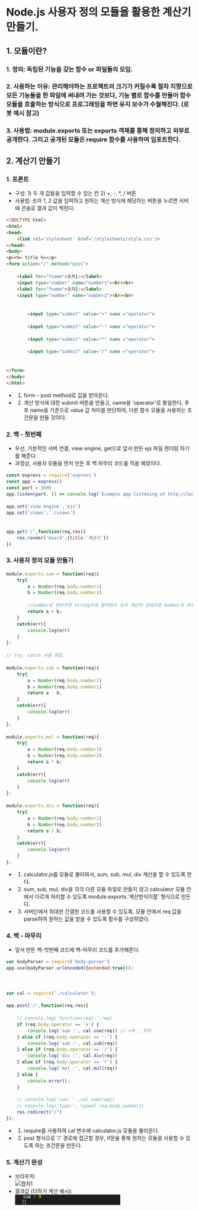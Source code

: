 # Node.js 사용자 정의 모듈을 활용한 계산기 만들기. 
## 1. 모듈이란? 
### 1.  정의: 독립된 기능을 갖는 함수 or 파일들의 모임.
### 2. 사용하는 이유: 관리해야하는 프로젝트의 크기가 커질수록 절차 지향으로 모든 기능들을 한 파일에 써내려 가는 것보다, 기능 별로 함수를 만들어 함수 모듈을 호출하는 방식으로 프로그래밍을 하면 유지 보수가 수월해진다. (로봇 예시 참고)
### 3. 사용법: module.exports 또는 exports 객체를 통해 정의하고 외부로 공개한다. 그리고 공개된 모듈은 require 함수를 사용하여 임포트한다.


## 2. 계산기 만들기
### 1. 프론트 
* 구성: 1) 두 개 값들을 입력할 수 있는 칸 2) +, -, *, / 버튼 
* 사용법: 숫자 1, 2 값을 입력하고 원하는 계산 방식에 해당하는 버튼을 누르면 서버에 콘솔로 결과 값이 찍힌다. 

```html
<!DOCTYPE html>
<html>
<head>
    <link rel='stylesheet' href='/stylesheets/style.css'/>
</head>
<body>
<p><%= title %></p>
<form action="/" method="post">
    
    <label for="fname">숫자1:</label>
    <input type="number" name="number1"><br><br>
    <label for="fname">숫자2:</label>
    <input type="number" name="number2"><br><br>
    

        <input type="submit" value="+" name ="operator">

        <input type="submit" value="-" name ="operator">

        <input type="submit" value="*" name ="operator">

        <input type="submit" value="/" name ="operator">


</form>
</body>
</html>

```
* 1) form - post method로 값을 받아온다. 
* 2) 계산 방식에 대한 submit 버튼을 만들고, name을 'operator'로 통일한다. 추후 name을 기준으로 value 값 차이를 판단하여, 다른 함수 모듈을 사용하는 조건문을 만들 것이다. 


### 2. 백 - 첫번째
* 우선, 기본적인 서버 연결, view engine, get으로 앞서 만든 ejs 파일 렌더링 하기를 해준다. 
* 과정상, 사용자 모듈을 먼저 만든 후 백 마무리 코드를 적을 예정이다. 
```javascript
const express = require('express')
const app = express()
const port = 3600
app.listen(port, () => console.log(`Example app listening at http://localhost:${port}`))

app.set('view engine','ejs')
app.set('views','./views')


app.get('/',function(req,res){
    res.render('board',{title:'계산기'})
})


```

### 3. 사용자 정의 모듈 만들기
  
```javascript
module.exports.sum = function(req){
    try{
        a = Number(req.body.number1)
        b = Number(req.body.number2) 

        //number로 안바꾸면 string으로 받아와서 숫자 계산이 안되므로 number로 바꿔서 계산해준다.  서버단에서 console.log (typeof req.body.number1) > string이 찍히는 것을 보고 모듈 수정함. 
        return a + b;
    }
    catch(err){
        console.log(err)
    }
};

// try, catch 사용 권장. 

module.exports.sub = function(req){
    try{
        a = Number(req.body.number1)
        b = Number(req.body.number2) 
        return a - b;
    }
    catch(err){
        console.log(err)
    }
};

module.exports.mul = function(req){
    try{
        a = Number(req.body.number1)
        b = Number(req.body.number2) 
        return a * b;
    }
    catch(err){
        console.log(err)
    }
};

module.exports.div = function(req){
    try{
        a = Number(req.body.number1)    
        b = Number(req.body.number2) 
        return a / b;
    }
    catch(err){
        console.log(err)
    }
};
```
* 1) calculator.js를 모듈로 불러와서, sum, sub, mul, div 계산을 할 수 있도록 한다.
* 2) sum, sub, mul, div을 각각 다른 모듈 파일로 만들지 않고 calculator 모듈 안에서 다르게 처리할 수 있도록 module.exports.'계산방식이름' 형식으로 만든다. 
* 3) 서버단에서 최대한 간결한 코드를 사용할 수 있도록, 모듈 안에서 req 값을 parse하여 원하는 값을 받을 수 있도록 함수를 구성하였다. 

### 4. 백 - 마무리
* 앞서 만든 백-첫번째 코드에 백-마무리 코드를 추가해준다. 
```javascript
var bodyParser = require('body-parser')
app.use(bodyParser.urlencoded({extended:true}));



var cal = require('./calculator');

app.post('/',function(req,res){

    // console.log('function(req):',req)
    if (req.body.operator == '+') {
        console.log('sum :', cal.sum(req)) // +와 , 차이 
    } else if (req.body.operator == '-') {
        console.log('sub :', cal.sub(req))
    } else if (req.body.operator == '/') {
        console.log('div :', cal.div(req))
    } else if (req.body.operator == '*') {
        console.log('mul :', cal.mul(req))
    } else {
        console.error();
    }

    // console.log('sum: ' ,cal.sum(req))
    // console.log('type:', typeof req.body.number1)
    res.redirect("/")
});
```
* 1) require를 사용하여 cal 변수에 calculator.js 모듈을 불러온다. 
* 2) post 형식으로 '/' 경로에 접근할 경우, if문을 통해 원하는 모듈을 사용할 수 있도록 하는 조건문을 만든다. 

### 5. 계산기 완성
* 브라우저: <br> ![캡처1](..image/캡처1.PNG)
* 결과값 (더하기 계산 예시): <br> ![캡처2](image/%EC%BA%A1%EC%B2%982.PNG)
